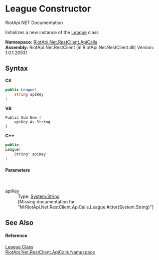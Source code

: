 # League Constructor 
RiotApi.NET Documentation 

Initializes a new instance of the <a href="1791eaf8-1966-7c68-d613-842281663af6">League</a> class

**Namespace:**&nbsp;<a href="ce503962-9d76-4097-585e-86aa8997f5c3">RiotApi.Net.RestClient.ApiCalls</a><br />**Assembly:**&nbsp;RiotApi.Net.RestClient (in RiotApi.Net.RestClient.dll) Version: 1.0.1.20531

## Syntax

**C#**<br />
``` C#
public League(
	string apiKey
)
```

**VB**<br />
``` VB
Public Sub New ( 
	apiKey As String
)
```

**C++**<br />
``` C++
public:
League(
	String^ apiKey
)
```


#### Parameters
&nbsp;<dl><dt>apiKey</dt><dd>Type: <a href="http://msdn2.microsoft.com/en-us/library/s1wwdcbf" target="_blank">System.String</a><br />\[Missing <param name="apiKey"/> documentation for "M:RiotApi.Net.RestClient.ApiCalls.League.#ctor(System.String)"\]</dd></dl>

## See Also


#### Reference
<a href="1791eaf8-1966-7c68-d613-842281663af6">League Class</a><br /><a href="ce503962-9d76-4097-585e-86aa8997f5c3">RiotApi.Net.RestClient.ApiCalls Namespace</a><br />